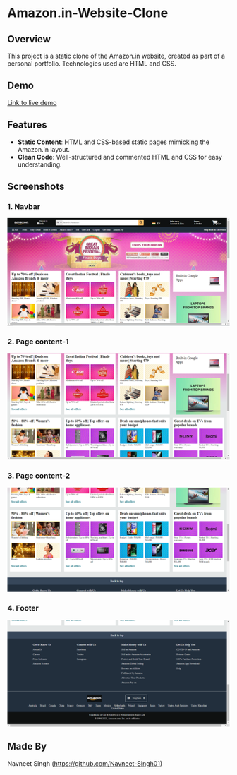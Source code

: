 # Amazon.in-Website-Clone

## Overview
This project is a static clone of the Amazon.in website, created as part of a personal portfolio. Technologies used are HTML and CSS.

## Demo

[Link to live demo](https://navneet-singh01.github.io/Amazon.in-Website-Clone/)

## Features
- **Static Content**: HTML and CSS-based static pages mimicking the Amazon.in layout.
- **Clean Code**: Well-structured and commented HTML and CSS for easy understanding.

## Screenshots

### 1. Navbar

![Header](./Screenshots/Navbar_Screenshot.png)

### 2. Page content-1

![Page content 1](./Screenshots/Page_content_Screenshot_1.png)

### 3. Page content-2

![Page content 2](./Screenshots/Page_content_Screenshot_2.png)

### 4. Footer

![Footer](./Screenshots/Footer_Screenshot.png)

## Made By
Navneet Singh (https://github.com/Navneet-Singh01)

